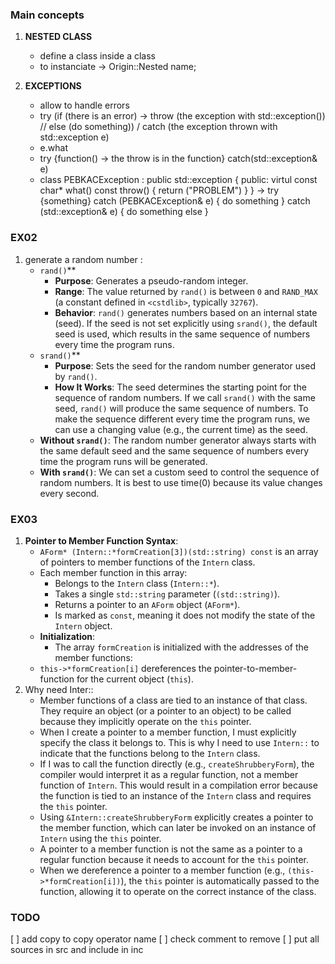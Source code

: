 ### Main concepts
1. **NESTED CLASS**
	- define a class inside a class
	- to instanciate -> Origin::Nested name;

2. **EXCEPTIONS**
	- allow to handle errors
	- try (if (there is an error) -> throw (the exception with std::exception()) // else (do something))  / catch (the exception thrown with std::exception e)
	- e.what
	- try {function() -> the throw is in the function} catch(std::exception& e)
	- class PEBKACException : public std::exception { public: virtul const char* what() const throw() { return ("PROBLEM") } } -> try {something} catch (PEBKACException&  e) { do something } catch (std::exception& e) { do something else }

### EX02
1. generate a random number :
	- `rand()`**
		- **Purpose**: Generates a pseudo-random integer.
		- **Range**: The value returned by `rand()` is between `0` and `RAND_MAX` (a constant defined in `<cstdlib>`, typically `32767`).
		- **Behavior**: `rand()` generates numbers based on an internal state (seed). If the seed is not set explicitly using `srand()`, the default seed is used, which results in the same sequence of numbers every time the program runs.
	- `srand()`**
		- **Purpose**: Sets the seed for the random number generator used by `rand()`.
		- **How It Works**: The seed determines the starting point for the sequence of random numbers. If we call `srand()` with the same seed, `rand()` will produce the same sequence of numbers. To make the sequence different every time the program runs, we can use a changing value (e.g., the current time) as the seed.
	- **Without `srand()`**: The random number generator always starts with the same default seed and the same sequence of numbers every time the program runs will be generated.
	- **With `srand()`**: We can set a custom seed to control the sequence of random numbers. It is best to use time(0) because its value changes every second.

### EX03
1. **Pointer to Member Function Syntax**:
   - `AForm* (Intern::*formCreation[3])(std::string) const` is an array of pointers to member functions of the `Intern` class.
   - Each member function in this array:
     - Belongs to the `Intern` class (`Intern::*`).
     - Takes a single `std::string` parameter (`(std::string)`).
     - Returns a pointer to an `AForm` object (`AForm*`).
     - Is marked as `const`, meaning it does not modify the state of the `Intern` object.
	- **Initialization**:
		- The array `formCreation` is initialized with the addresses of the member functions:
     - `this->*formCreation[i]` dereferences the pointer-to-member-function for the current object (`this`).
2. Why need Inter::
   - Member functions of a class are tied to an instance of that class. They require an object (or a pointer to an object) to be called because they implicitly operate on the `this` pointer.
   - When I create a pointer to a member function, I must explicitly specify the class it belongs to. This is why I need to use `Intern::` to indicate that the functions belong to the `Intern` class.
   - If I was to call the function directly (e.g., `createShrubberyForm`), the compiler would interpret it as a regular function, not a member function of `Intern`. This would result in a compilation error because the function is tied to an instance of the `Intern` class and requires the `this` pointer.
   - Using `&Intern::createShrubberyForm` explicitly creates a pointer to the member function, which can later be invoked on an instance of `Intern` using the `this` pointer.
   - A pointer to a member function is not the same as a pointer to a regular function because it needs to account for the `this` pointer.
   - When we dereference a pointer to a member function (e.g., `(this->*formCreation[i])`), the `this` pointer is automatically passed to the function, allowing it to operate on the correct instance of the class.

### TODO
[ ] add copy to copy operator name
[ ] check comment to remove
[ ] put all sources in src and include in inc
